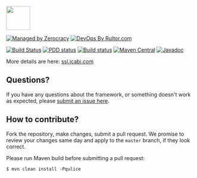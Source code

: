 <img src="http://img.jcabi.com/logo-square.png" width="64px" height="64px" />

[![Managed by Zerocracy](http://www.0crat.com/badge/C3RUBL5H9.svg)](http://www.0crat.com/p/C3RUBL5H9)
[![DevOps By Rultor.com](http://www.rultor.com/b/jcabi/jcabi-ssl-maven-plugin)](http://www.rultor.com/p/jcabi/jcabi-ssl-maven-plugin)

[![Build Status](https://travis-ci.org/jcabi/jcabi-ssl-maven-plugin.svg?branch=master)](https://travis-ci.org/jcabi/jcabi-ssl-maven-plugin)
[![PDD status](http://www.0pdd.com/svg?name=jcabi/jcabi-ssl-maven-plugin)](http://www.0pdd.com/p?name=jcabi/jcabi-ssl-maven-plugin)
[![Build status](https://ci.appveyor.com/api/projects/status/n4a958g4tt5009hk/branch/master?svg=true)](https://ci.appveyor.com/project/yegor256/jcabi-ssl-maven-plugin/branch/master)
[![Maven Central](https://maven-badges.herokuapp.com/maven-central/com.jcabi/jcabi-ssl-maven-plugin/badge.svg)](https://maven-badges.herokuapp.com/maven-central/com.jcabi/jcabi-ssl-maven-plugin)
[![Javadoc](https://javadoc-emblem.rhcloud.com/doc/com.jcabi/jcabi-ssl-maven-plugin/badge.svg)](http://www.javadoc.io/doc/com.jcabi/jcabi-ssl-maven-plugin)

More details are here: [ssl.jcabi.com](http://ssl.jcabi.com/index.html)

## Questions?

If you have any questions about the framework, or something doesn't work as expected,
please [submit an issue here](https://github.com/jcabi/jcabi-ssl-maven-plugin/issues/new).

## How to contribute?

Fork the repository, make changes, submit a pull request.
We promise to review your changes same day and apply to
the `master` branch, if they look correct.

Please run Maven build before submitting a pull request:

```
$ mvn clean install -Pqulice
```

